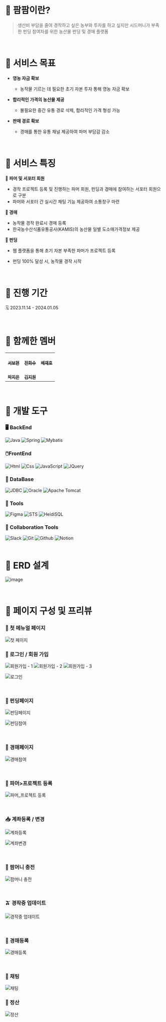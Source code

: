 #  🌽 팜팜이란?
> 생산비 부담을 줄여 경작하고 싶은 농부와 투자를 하고 싶지만 시드머니가 부족한 펀딩 참여자를 위한 농산물 펀딩 및 경매 플랫폼

<br/>

# 🌽 서비스 목표

- **영농 자금 확보**

  - 농작물 기르는 데 필요한 초기 자본 투자 통해 영농 자금 확보

- **합리적인 가격의 농산물 제공**

  - 불필요한 중간 유통 경로 삭제, 합리적인 가격 형성 가능

- **판매 경로 확보**

  - 경매를 통한 유통 채널 제공하여 파머 부담감 감소
<br/>

# 🌽 서비스 특징

**🤝 파머 및 서포터 회원**
- 경작 프로젝트 등록 및 진행하는 파머 회원, 펀딩과 경매에 참여하는 서포터 회원으로 구분
- 파머와 서포터 간 실시간 채팅 기능 제공하여 소통창구 마련
    <br/>
    
**🥔 경매**
- 농작물 경작 완료시 경매 등록
- 한국농수산식품유통공사(KAMIS)의 농산물 일별 도소매가격정보 제공
    <br/>
    
**🛒 펀딩**
- 웹 플랫폼을 통해 초기 자본 부족한 파머가 프로젝트 등록
- 펀딩 100% 달성 시, 농작물 경작 시작
  
    <br/>

# 🌽 진행 기간

🗓️ 2023.11.14 - 2024.01.05


 <br/>
 

# 🌽 함께한 멤버 

<table>
  <tbody>
    <tr>
      <td align="center"><a href="https://github.com/seobottttt"><br /><sub><b>서보현</b></sub></a><br /></td>
      <td align="center"><a href="https://github.com/Hwasoo-Jeon"><br /><sub><b>전화수</b></sub></a><br /></td>
      <td align="center"><a href="https://github.com/rudtnrdid123"><br /><sub><b>배재호</b></sub></a><br /></td>
     <tr/>
      <td align="center"><a href="https://github.com/wldms819"><br /><sub><b>박지은</b></sub></a><br /></td>
      <td align="center"><a href="https://github.com/wldnjsrla1324"><br /><sub><b>김지원</b></sub></a><br /></td>
    </tr>
  </tbody>
</table>

 <br/>

# 🌽 개발 도구

### 🖥️ BackEnd
<div>
<img alt="Java" src ="https://img.shields.io/badge/Java-0769AD.svg?&style=for-the-badge&logo=Spring&logoColor=white"/>
<img alt="Spring" src ="https://img.shields.io/badge/Spring-6DB33F.svg?&style=for-the-badge&logo=Spring&logoColor=white"/>
<img alt="Mybatis" src ="https://img.shields.io/badge/Mybatis-000000.svg?&style=for-the-badge&logo=Databricks&logoColor=white"/>
</div>

### 🖱️FrontEnd
<div>
<img alt="Html" src ="https://img.shields.io/badge/HTML5-E34F26.svg?&style=for-the-badge&logo=HTML5&logoColor=white"/>
<img alt="Css" src ="https://img.shields.io/badge/CSS3-1572B6.svg?&style=for-the-badge&logo=CSS3&logoColor=white"/> 
<img alt="JavaScript" src ="https://img.shields.io/badge/JavaScriipt-F7DF1E.svg?&style=for-the-badge&logo=JavaScript&logoColor=black"/>
<img alt="JQuery" src ="https://img.shields.io/badge/JQuery-0769AD.svg?&style=for-the-badge&logo=JQuery&logoColor=black"/>
</div>

### 🧱 DataBase
<div>
<img alt="JDBC" src ="https://img.shields.io/badge/JDBC-B8DBE4.svg?&style=for-the-badge&logo=Databricks&logoColor=black"/>
<img alt="Oracle" src ="https://img.shields.io/badge/MariaDB-003545.svg?&style=for-the-badge&logo=MariaDB&logoColor=white"/>
<img alt="Apache Tomcat" src ="https://img.shields.io/badge/Apache Tomcat-F8DC75.svg?&style=for-the-badge&logo=Apache Tomcat&logoColor=black"/>
</div>

### 🚀 Tools
<div>
<img alt="Figma" src ="https://img.shields.io/badge/Figma-F24E1E.svg?&style=for-the-badge&logo=Figma&logoColor=white"/>
<img alt="STS" src ="https://img.shields.io/badge/STS-6DB33F.svg?&style=for-the-badge&logo=Spring&logoColor=white"/>
<img alt="HeidiSQL" src ="https://img.shields.io/badge/HeidiSQL-2C8100.svg?&style=for-the-badge&logo=Databricks&logoColor=white"/>
</div>


### 🤝 Collaboration Tools
<div>
<img alt="Slack" src ="https://img.shields.io/badge/Slack-4A154B.svg?&style=for-the-badge&logo=Slack&logoColor=white"/>
<img alt="Git" src ="https://img.shields.io/badge/Git-F05032.svg?&style=for-the-badge&logo=Git&logoColor=white"/>
<img alt="Github" src ="https://img.shields.io/badge/Github-181717.svg?&style=for-the-badge&logo=Github&logoColor=white"/>
<img alt="Notion" src ="https://img.shields.io/badge/Notion-000000.svg?&style=for-the-badge&logo=Notion&logoColor=white"/>
</div>

 <br/>
 

# 🌽 ERD 설계
![image](https://github.com/FarmFarm-1/FarmFarm_Develop/assets/141472393/b2f87369-167f-41f4-8fe6-2bea2149cce6)

 <br/>

 

# 🌽 페이지 구성 및 프리뷰

### 🌱 첫 메뉴얼 페이지
![첫 페이지](https://github.com/FarmFarm-1/FarmFarm_Develop/assets/141472393/d7ee4dea-cebc-4d57-9160-9547ee24bcf1)

### 🎉 로그인 / 회원 가입

![회원가입 - 1](https://github.com/FarmFarm-1/FarmFarm_Develop/assets/141472393/44ed9076-f1eb-46e4-9a6a-7ad736ba5455)
![회원가입 - 2](https://github.com/FarmFarm-1/FarmFarm_Develop/assets/141472393/6efac342-2742-4df0-a5ea-e046e60e38cc)
![회원가입 - 3](https://github.com/FarmFarm-1/FarmFarm_Develop/assets/141472393/27fcc0cb-6d25-43fc-a274-0d3fe0e018be)

![로그인](https://github.com/FarmFarm-1/FarmFarm_Develop/assets/141472393/ace742a5-fe88-44a1-9d53-2459eff0bb69)

 <br/>


### 🍎 펀딩페이지

![펀딩페이지](https://github.com/FarmFarm-1/FarmFarm_Develop/assets/141472393/60ac026c-66db-4a41-a19f-186b74cbcef1)

![펀딩참여](https://github.com/FarmFarm-1/FarmFarm_Develop/assets/141472393/88463572-c2d8-43ef-9201-a9b4c1bbb6df)

 <br/>


### 🍏 경매페이지

![경매참여](https://github.com/FarmFarm-1/FarmFarm_Develop/assets/141472393/cd1b88f0-5f2e-42b3-8e01-0fd9b93f2468)

 <br/>
 
### 🔎 파머>프로젝트 등록

![파머_프로젝트 등록](https://github.com/FarmFarm-1/FarmFarm_Develop/assets/141472393/8a0d68d9-a876-41bc-9904-1a0b99649745)

 <br/>
 
### 📥 계좌등록 / 변경

![계좌등록](https://github.com/FarmFarm-1/FarmFarm_Develop/assets/141472393/84ae1c18-6520-456d-9248-3d10164e2a0c)

![계좌변경](https://github.com/FarmFarm-1/FarmFarm_Develop/assets/141472393/3c55e5a4-ac13-4dad-aaf9-7cf60bb792da)

 <br/>
 
### 🎁 팜머니 충전

![팜머니 충전](https://github.com/FarmFarm-1/FarmFarm_Develop/assets/141472393/b77a2c98-796a-449c-9383-11a2f55b939e)

 <br/>
 
### 🫒 경작중 업데이트

![경작중 업데이트](https://github.com/FarmFarm-1/FarmFarm_Develop/assets/141472393/88e487e3-1533-477a-9e3a-de1d4e4dc595)

 <br/>
 
### 🔎 경매등록

![경매등록](https://github.com/FarmFarm-1/FarmFarm_Develop/assets/141472393/6fe54bb5-7ae4-4719-9b40-ab74d6743405)

 <br/>

### 🎁 채팅

![채팅](https://github.com/FarmFarm-1/FarmFarm_Develop/assets/141472393/38a964ef-b991-4052-aee9-f9473272d7b7)

### 💸 정산

![정산](https://github.com/FarmFarm-1/FarmFarm_Develop/assets/141472393/62d63ecd-8212-48c4-9433-4363aa0f4f16)


 <br/>
 
